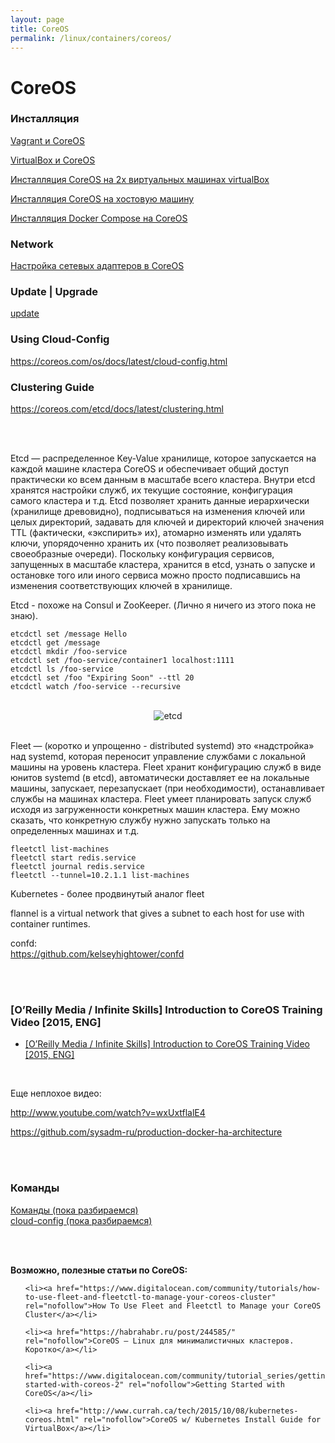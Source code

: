 ```yaml
---
layout: page
title: CoreOS
permalink: /linux/containers/coreos/
---
```



# CoreOS

### Инсталляция

[Vagrant и CoreOS](/linux/containers/coreos/installation/vagrant-coreos/)  

[VirtualBox и CoreOS](/linux/containers/coreos/installation/virtualbox-coreos/)

[Инсталляция CoreOS на 2х виртуальных машинах virtualBox](/linux/containers/coreos/installation/virtualbox-coreos-2-machines/)

[Инсталляция CoreOS на хостовую машину](/linux/containers/coreos/installation/on-host-machine/)

[Инсталляция Docker Compose на CoreOS](/linux/containers/coreos/installation/docker-compose/)


### Network

[Настройка сетевых адаптеров в CoreOS](/linux/containers/coreos/network/)


### Update | Upgrade

[update](/linux/containers/coreos/update/)


### Using Cloud-Config

https://coreos.com/os/docs/latest/cloud-config.html


### Clustering Guide

https://coreos.com/etcd/docs/latest/clustering.html


<br/><br/>

Etcd — распределенное Key-Value хранилище, которое запускается на каждой машине кластера CoreOS и обеспечивает общий доступ практически ко всем данным в масштабе всего кластера. Внутри etcd хранятся настройки служб, их текущие состояние, конфигурация самого кластера и т.д. Etcd позволяет хранить данные иерархически (хранилище древовидно), подписываться на изменения ключей или целых директорий, задавать для ключей и директорий ключей значения TTL (фактически, «экспирить» их), атомарно изменять или удалять ключи, упорядоченно хранить их (что позволяет реализовывать своеобразные очереди). Поскольку конфигурация сервисов, запущенных в масштабе кластера, хранится в etcd, узнать о запуске и остановке того или иного сервиса можно просто подписавшись на изменения соответствующих ключей в хранилище.

Etcd - похоже на Consul и ZooKeeper. (Лично я ничего из этого пока не знаю).

    etcdctl set /message Hello
    etcdctl get /message
    etcdctl mkdir /foo-service
    etcdctl set /foo-service/container1 localhost:1111
    etcdctl ls /foo-service
    etcdctl set /foo "Expiring Soon" --ttl 20
    etcdctl watch /foo-service --recursive


<br/>

<div align="center">
    <img src="//files.sysadm.ru/img/linux/containers/coreos/etcd.png" border="0" alt="etcd">
</div>

<br/>



Fleet — (коротко и упрощенно - distributed systemd) это «надстройка» над systemd, которая переносит управление службами с локальной машины на уровень кластера. Fleet хранит конфигурацию служб в виде юнитов systemd (в etcd), автоматически доставляет ее на локальные машины, запускает, перезапускает (при необходимости), останавливает службы на машинах кластера. Fleet умеет планировать запуск служб исходя из загруженности конкретных машин кластера. Ему можно сказать, что конкретную службу нужно запускать только на определенных машинах и т.д.

    fleetctl list-machines
    fleetctl start redis.service
    fleetctl journal redis.service
    fleetctl --tunnel=10.2.1.1 list-machines



Kubernetes - более продвинутый аналог fleet  

flannel is a virtual network that gives a subnet to each host for use with container runtimes.


confd:  
https://github.com/kelseyhightower/confd


<br/><br/>


### [O’Reilly Media / Infinite Skills] Introduction to CoreOS Training Video [2015, ENG]

<ul>
    <li><a href="/linux/containers/coreos/Introduction_to_CoreOS/">[O’Reilly Media / Infinite Skills] Introduction to CoreOS Training Video [2015, ENG]</a></li>
</ul>


<br/>

Еще неплохое видео:

http://www.youtube.com/watch?v=wxUxtflalE4

https://github.com/sysadm-ru/production-docker-ha-architecture





<br/>
<br/>

### Команды

[Команды (пока разбираемся)](/linux/containers/coreos/commands/)  
[cloud-config (пока разбираемся)](/linux/containers/coreos/cloud-config/)



<br/><br/>

**Возможно, полезные статьи по CoreOS:**


<ul>


    <li><a href="https://www.digitalocean.com/community/tutorials/how-to-use-fleet-and-fleetctl-to-manage-your-coreos-cluster" rel="nofollow">How To Use Fleet and Fleetctl to Manage your CoreOS Cluster</a></li>

    <li><a href="https://habrahabr.ru/post/244585/" rel="nofollow">CoreOS — Linux для минималистичных кластеров. Коротко</a></li>

    <li><a href="https://www.digitalocean.com/community/tutorial_series/getting-started-with-coreos-2" rel="nofollow">Getting Started with CoreOS</a></li>

    <li><a href="http://www.currah.ca/tech/2015/10/08/kubernetes-coreos.html" rel="nofollow">CoreOS w/ Kubernetes Install Guide for VirtualBox</a></li>

</ul>
